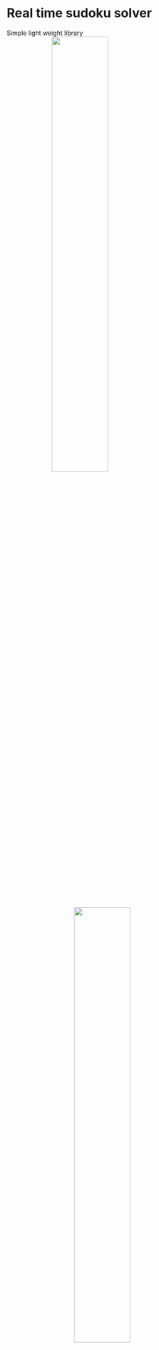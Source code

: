 # Real time sudoku solver
Simple light weight library
<img src="./img/logo1.png" hspace="20%" width="50%">
<img src="./img/logo2.png" hspace="30%" width="50%">
<img src="./img/logo3.png" hspace="40%" width="50%">

- A real Time soduku solver using Opencv and RosePy
- TODO:
 - Clean up pre processing
 - save weights from RosePy
